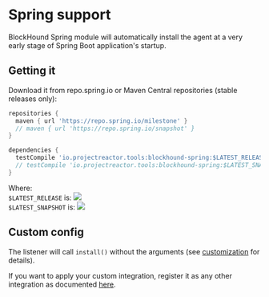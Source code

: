 # Spring support

BlockHound Spring module will automatically install the agent at a very early stage of Spring Boot application's startup.

## Getting it
Download it from repo.spring.io or Maven Central repositories (stable releases only):

```groovy
repositories {
  maven { url 'https://repo.spring.io/milestone' }
  // maven { url 'https://repo.spring.io/snapshot' }
}

dependencies {
  testCompile 'io.projectreactor.tools:blockhound-spring:$LATEST_RELEASE'
  // testCompile 'io.projectreactor.tools:blockhound-spring:$LATEST_SNAPSHOT'
}
```
Where:  
`$LATEST_RELEASE` is: ![](https://img.shields.io/maven-metadata/v/https/repo.spring.io/milestone/io/projectreactor/tools/blockhound-spring/maven-metadata.xml.svg?label=)  
`$LATEST_SNAPSHOT` is: ![](https://img.shields.io/maven-metadata/v/https/repo.spring.io/snapshot/io/projectreactor/tools/blockhound-spring/maven-metadata.xml.svg?label=)

## Custom config
The listener will call `install()` without the arguments (see [customization](./customization.md) for details).

If you want to apply your custom integration, register it as any other integration as documented [here](./custom_integrations.md).
